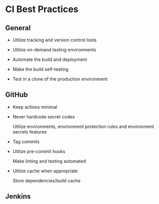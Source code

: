# CI Best Practices

## General

- Utilize tracking and version control tools

- Utilize on-demand testing environments

- Automate the build and deployment

- Make the build self-testing

- Test in a clone of the production environment

## GitHub

- Keep actions minimal

- Never hardcode secret codes

  Utilize environments, environment protection rules and environment secrets features

- Tag commits

- Utilize pre-commit hooks

  Make linting and testing automated

- Utilize cache when appropriate

  Store dependencies/build cache

## Jenkins